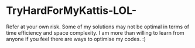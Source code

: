 # TryHardForMyKattis-LOL-

Refer at your own risk. Some of my solutions may not be optimal in terms of time efficiency and space complexity. I am more than willing to learn from anyone if you feel there are ways to optimise my codes. :) 
